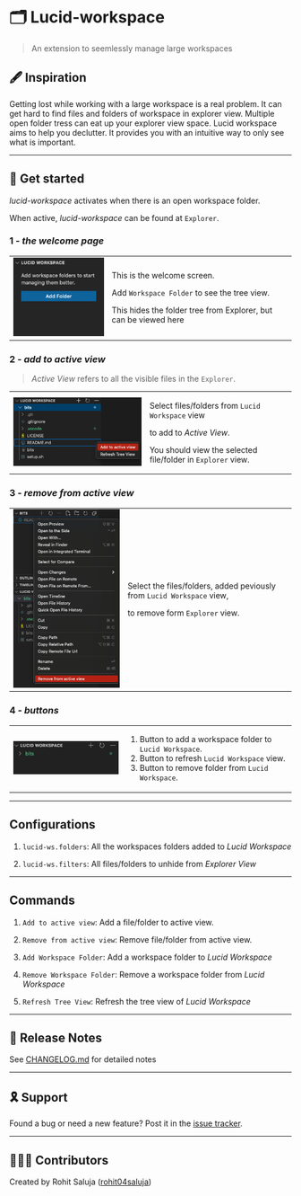 # 🗂 Lucid-workspace

> An extension to seemlessly manage large workspaces

## 🖋 Inspiration

Getting lost while working with a large workspace is a real problem. It can get hard to find files and folders of workspace in explorer view. Multiple open folder tress can eat up your explorer view space.
Lucid workspace aims to help you declutter. It provides you with an intuitive way to only see what is important.

---

## 🚀 Get started

_lucid-workspace_ activates when there is an open workspace folder.

When active, _lucid-workspace_ can be found at ```Explorer```.

### 1 - _the welcome page_

<table>
    <tr>
        <td><img src="_static/tree_view.png" /></td>
        <td>
            <p>This is the welcome screen.</p>
            <p>Add <code>Workspace Folder</code> to see the tree view.</p>
            <p>This hides the folder tree from Explorer, but can be viewed here</p>
        </td>
    </tr>
</table>

### 2 - _add to active view_

> _Active View_ refers to all the visible files in the ```Explorer```.

<table>
    <tr>
        <td><img src="_static/add_to_active.png" /></td>
        <td>
            <p>Select files/folders from <code>Lucid Workspace</code> view</p>
            <p>to add to <i>Active View</i>.</p>
            <p>You should view the selected file/folder in <code>Explorer</code> view.</p>
        </td>
    </tr>
</table>

### 3 - _remove from active view_

<table>
    <tr>
        <td><img src="_static/remove_from_active.png" /></td>
        <td>
            <p>Select the files/folders, added peviously from <code>Lucid Workspace</code> view,
            <p>to remove form <code>Explorer</code> view.</p>
        </td>
    </tr>
</table>

### 4 - _buttons_

<table>
    <tr>
        <td><img src="_static/buttons.png" /></td>
        <td>
            <ol>
                <li>Button to add a workspace folder to <code>Lucid Workspace</code>.</li>
                <li>Button to refresh <code>Lucid Workspace</code> view.</li>
                <li>Button to remove folder from <code>Lucid Workspace</code>.</li>
            </ol>
        </td>
    </tr>
</table>

---

## Configurations

1. `lucid-ws.folders`: All the workspaces folders added to _Lucid Workspace_

2. `lucid-ws.filters`: All files/folders to unhide from _Explorer View_

---

## Commands

1. `Add to active view`: Add a file/folder to active view.

2. `Remove from active view`: Remove file/folder from active view.

3. `Add Workspace Folder`: Add a workspace folder to _Lucid Workspace_

4. `Remove Workspace Folder`: Remove a workspace folder from _Lucid Workspace_

5. `Refresh Tree View`: Refresh the tree view of _Lucid Workspace_

---

## 📝 Release Notes

See [CHANGELOG.md](CHANGELOG.md) for detailed notes

---

## 🎗 Support

Found a bug or need a new feature? Post it in the <a href="https://github.com/rohit04saluja/lucid-workspace/issues">issue tracker</a>.

---

## 👨🏽‍💻 Contributors

Created by Rohit Saluja (<a href="https://github.com/rohit04saluja/">rohit04saluja</a>)

